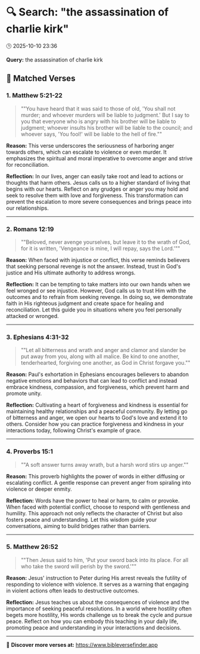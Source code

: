 # 🔍 Search: "the assassination of charlie kirk"
🕒 2025-10-10 23:36

**Query:** the assassination of charlie kirk

## 📖 Matched Verses

### 1. Matthew 5:21-22
> ""You have heard that it was said to those of old, 'You shall not murder; and whoever murders will be liable to judgment.' But I say to you that everyone who is angry with his brother will be liable to judgment; whoever insults his brother will be liable to the council; and whoever says, 'You fool!' will be liable to the hell of fire.""

**Reason:** This verse underscores the seriousness of harboring anger towards others, which can escalate to violence or even murder. It emphasizes the spiritual and moral imperative to overcome anger and strive for reconciliation.

**Reflection:** In our lives, anger can easily take root and lead to actions or thoughts that harm others. Jesus calls us to a higher standard of living that begins with our hearts. Reflect on any grudges or anger you may hold and seek to resolve them with love and forgiveness. This transformation can prevent the escalation to more severe consequences and brings peace into our relationships.

---

### 2. Romans 12:19
> ""Beloved, never avenge yourselves, but leave it to the wrath of God, for it is written, 'Vengeance is mine, I will repay, says the Lord.'""

**Reason:** When faced with injustice or conflict, this verse reminds believers that seeking personal revenge is not the answer. Instead, trust in God's justice and His ultimate authority to address wrongs.

**Reflection:** It can be tempting to take matters into our own hands when we feel wronged or see injustice. However, God calls us to trust Him with the outcomes and to refrain from seeking revenge. In doing so, we demonstrate faith in His righteous judgment and create space for healing and reconciliation. Let this guide you in situations where you feel personally attacked or wronged.

---

### 3. Ephesians 4:31-32
> ""Let all bitterness and wrath and anger and clamor and slander be put away from you, along with all malice. Be kind to one another, tenderhearted, forgiving one another, as God in Christ forgave you.""

**Reason:** Paul's exhortation in Ephesians encourages believers to abandon negative emotions and behaviors that can lead to conflict and instead embrace kindness, compassion, and forgiveness, which prevent harm and promote unity.

**Reflection:** Cultivating a heart of forgiveness and kindness is essential for maintaining healthy relationships and a peaceful community. By letting go of bitterness and anger, we open our hearts to God's love and extend it to others. Consider how you can practice forgiveness and kindness in your interactions today, following Christ's example of grace.

---

### 4. Proverbs 15:1
> ""A soft answer turns away wrath, but a harsh word stirs up anger.""

**Reason:** This proverb highlights the power of words in either diffusing or escalating conflict. A gentle response can prevent anger from spiraling into violence or deeper enmity.

**Reflection:** Words have the power to heal or harm, to calm or provoke. When faced with potential conflict, choose to respond with gentleness and humility. This approach not only reflects the character of Christ but also fosters peace and understanding. Let this wisdom guide your conversations, aiming to build bridges rather than barriers.

---

### 5. Matthew 26:52
> ""Then Jesus said to him, 'Put your sword back into its place. For all who take the sword will perish by the sword.'""

**Reason:** Jesus' instruction to Peter during His arrest reveals the futility of responding to violence with violence. It serves as a warning that engaging in violent actions often leads to destructive outcomes.

**Reflection:** Jesus teaches us about the consequences of violence and the importance of seeking peaceful resolutions. In a world where hostility often begets more hostility, His words challenge us to break the cycle and pursue peace. Reflect on how you can embody this teaching in your daily life, promoting peace and understanding in your interactions and decisions.

---

🔗 **Discover more verses at:** https://www.bibleversefinder.app
